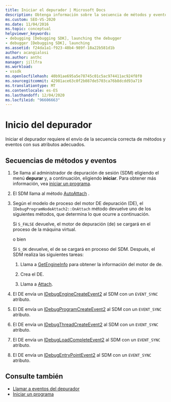 ```yaml
---
title: Iniciar el depurador | Microsoft Docs
description: Obtenga información sobre la secuencia de métodos y eventos con los atributos adecuados necesarios para iniciar el depurador.
ms.custom: SEO-VS-2020
ms.date: 11/04/2016
ms.topic: conceptual
helpviewer_keywords:
- debugging [Debugging SDK], launching the debugger
- debugger [Debugging SDK], launching
ms.assetid: f24da1a1-f923-48b4-989f-18a22b581d1b
author: acangialosi
ms.author: anthc
manager: jillfra
ms.workload:
- vssdk
ms.openlocfilehash: 40b91ae695a5e78745c01c5ac974411ac924f8f0
ms.sourcegitcommit: 42981ace63c0f2b087de5703ca76b8dcdd93a719
ms.translationtype: MT
ms.contentlocale: es-ES
ms.lasthandoff: 12/04/2020
ms.locfileid: "96606663"
---
```

# <a name="launch-the-debugger"></a>Inicio del depurador
Iniciar el depurador requiere el envío de la secuencia correcta de métodos y eventos con sus atributos adecuados.

## <a name="sequences-of-methods-and-events"></a>Secuencias de métodos y eventos

1. Se llama al administrador de depuración de sesión (SDM) eligiendo el menú **depurar** y, a continuación, eligiendo **iniciar**. Para obtener más información, vea [iniciar un programa](../../extensibility/debugger/launching-a-program.md).

2. El SDM llama al método [AutoAttach](../../extensibility/debugger/reference/idebugprogramnodeattach2-onattach.md) .

3. Según el modelo de proceso del motor DE depuración (DE), el `IDebugProgramNodeAttach2::OnAttach` método devuelve uno de los siguientes métodos, que determina lo que ocurre a continuación.

     Si `S_FALSE` devuelve, el motor de depuración (de) se cargará en el proceso de la máquina virtual.

     o bien

     Si `S_OK` devuelve, el de se cargará en proceso del SDM. Después, el SDM realiza las siguientes tareas:

    1. Llama a [GetEngineInfo](../../extensibility/debugger/reference/idebugprogramnode2-getengineinfo.md) para obtener la información del motor de de.

    2. Crea el DE.

    3. Llama a [Attach](../../extensibility/debugger/reference/idebugengine2-attach.md).

4. El DE envía un [IDebugEngineCreateEvent2](../../extensibility/debugger/reference/idebugenginecreateevent2.md) al SDM con un `EVENT_SYNC` atributo.

5. El DE envía un [IDebugProgramCreateEvent2](../../extensibility/debugger/reference/idebugprogramcreateevent2.md) al SDM con un `EVENT_SYNC` atributo.

6. El DE envía un [IDebugThreadCreateEvent2](../../extensibility/debugger/reference/idebugthreadcreateevent2.md) al SDM con un `EVENT_SYNC` atributo.

7. El DE envía un [IDebugLoadCompleteEvent2](../../extensibility/debugger/reference/idebugloadcompleteevent2.md) al SDM con un `EVENT_SYNC` atributo.

8. El DE envía un [IDebugEntryPointEvent2](../../extensibility/debugger/reference/idebugentrypointevent2.md) al SDM con un `EVENT_SYNC` atributo.

## <a name="see-also"></a>Consulte también
- [Llamar a eventos del depurador](../../extensibility/debugger/calling-debugger-events.md)
- [Iniciar un programa](../../extensibility/debugger/launching-a-program.md)
